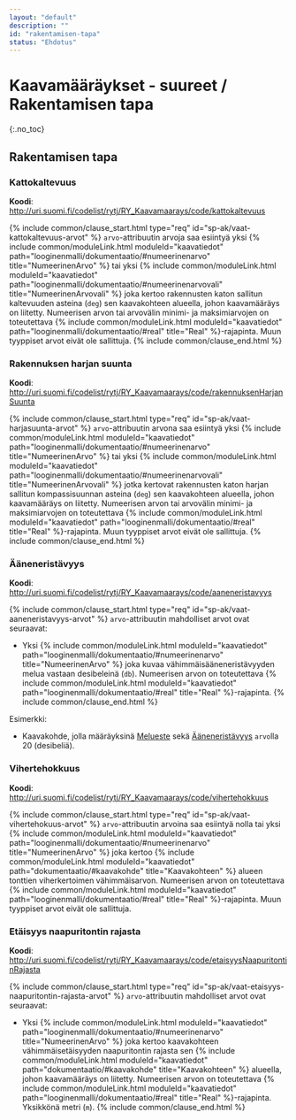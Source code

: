 ```yaml
---
layout: "default"
description: ""
id: "rakentamisen-tapa"
status: "Ehdotus"
---
```


# Kaavamääräykset - suureet / Rakentamisen tapa
{:.no_toc}

## Rakentamisen tapa

### Kattokaltevuus
**Koodi**: <http://uri.suomi.fi/codelist/rytj/RY_Kaavamaarays/code/kattokaltevuus>

{% include common/clause_start.html type="req" id="sp-ak/vaat-kattokaltevuus-arvot" %}
```arvo```-attribuutin arvoja saa esiintyä yksi {% include common/moduleLink.html moduleId="kaavatiedot" path="looginenmalli/dokumentaatio/#numeerinenarvo" title="NumeerinenArvo" %} tai yksi {% include common/moduleLink.html moduleId="kaavatiedot" path="looginenmalli/dokumentaatio/#numeerinenarvovali" title="NumeerinenArvovali" %} joka kertoo rakennusten katon sallitun kaltevuuden asteina (```deg```) sen kaavakohteen alueella, johon kaavamääräys on liitetty. Numeerisen arvon tai arvovälin minimi- ja maksimiarvojen on toteutettava {% include common/moduleLink.html moduleId="kaavatiedot" path="looginenmalli/dokumentaatio/#real" title="Real" %}-rajapinta. Muun tyyppiset arvot eivät ole sallittuja.
{% include common/clause_end.html %}

### Rakennuksen harjan suunta
**Koodi**: <http://uri.suomi.fi/codelist/rytj/RY_Kaavamaarays/code/rakennuksenHarjanSuunta>

{% include common/clause_start.html type="req" id="sp-ak/vaat-harjasuunta-arvot" %}
```arvo```-attribuutin arvona saa esiintyä yksi {% include common/moduleLink.html moduleId="kaavatiedot" path="looginenmalli/dokumentaatio/#numeerinenarvo" title="NumeerinenArvo" %} tai yksi {% include common/moduleLink.html moduleId="kaavatiedot" path="looginenmalli/dokumentaatio/#numeerinenarvovali" title="NumeerinenArvovali" %} jotka kertovat rakennusten katon harjan sallitun kompassisuunnan asteina (```deg```) sen kaavakohteen alueella, johon kaavamääräys on liitetty. Numeerisen arvon tai arvovälin minimi- ja maksimiarvojen on toteutettava {% include common/moduleLink.html moduleId="kaavatiedot" path="looginenmalli/dokumentaatio/#real" title="Real" %}-rajapinta. Muun tyyppiset arvot eivät ole sallittuja.
{% include common/clause_end.html %}

### Ääneneristävyys
**Koodi**: <http://uri.suomi.fi/codelist/rytj/RY_Kaavamaarays/code/aaneneristavyys>

{% include common/clause_start.html type="req" id="sp-ak/vaat-aaneneristavyys-arvot" %}
```arvo```-attribuutin mahdolliset arvot ovat seuraavat:
* Yksi {% include common/moduleLink.html moduleId="kaavatiedot" path="looginenmalli/dokumentaatio/#numeerinenarvo" title="NumeerinenArvo" %} joka kuvaa vähimmäisääneneristävyyden melua vastaan desibeleinä (```db```). Numeerisen arvon on toteutettava {% include common/moduleLink.html moduleId="kaavatiedot" path="looginenmalli/dokumentaatio/#real" title="Real" %}-rajapinta.
{% include common/clause_end.html %}

Esimerkki:
<br>
* Kaavakohde, jolla määräyksinä [Melueste](http://uri.suomi.fi/codelist/rytj/RY_Kaavamaarays/code/melueste) sekä [Ääneneristävyys](http://uri.suomi.fi/codelist/rytj/RY_Kaavamaarays/code/aaneneristavyys) ```arvo```lla 20 (desibeliä).

### Vihertehokkuus
**Koodi**: <http://uri.suomi.fi/codelist/rytj/RY_Kaavamaarays/code/vihertehokkuus>

{% include common/clause_start.html type="req" id="sp-ak/vaat-vihertehokuus-arvot" %}
```arvo```-attribuutin arvoina saa esiintyä nolla tai yksi {% include common/moduleLink.html moduleId="kaavatiedot" path="looginenmalli/dokumentaatio/#numeerinenarvo" title="NumeerinenArvo" %} joka kertoo {% include common/moduleLink.html moduleId="kaavatiedot" path="dokumentaatio/#kaavakohde" title="Kaavakohteen" %} alueen tonttien viherkertoimen vähimmäisarvon. Numeerisen arvon on toteutettava {% include common/moduleLink.html moduleId="kaavatiedot" path="looginenmalli/dokumentaatio/#real" title="Real" %}-rajapinta. Muun tyyppiset arvot eivät ole sallittuja.

### Etäisyys naapuritontin rajasta
**Koodi**: <http://uri.suomi.fi/codelist/rytj/RY_Kaavamaarays/code/etaisyysNaapuritontinRajasta>

{% include common/clause_start.html type="req" id="sp-ak/vaat-etaisyys-naapuritontin-rajasta-arvot" %}
```arvo```-attribuutin mahdolliset arvot ovat seuraavat:
* Yksi {% include common/moduleLink.html moduleId="kaavatiedot" path="looginenmalli/dokumentaatio/#numeerinenarvo" title="NumeerinenArvo" %} joka kertoo kaavakohteen vähimmäisetäisyyden naapuritontin rajasta sen {% include common/moduleLink.html moduleId="kaavatiedot" path="dokumentaatio/#kaavakohde" title="Kaavakohteen" %} alueella, johon kaavamääräys on liitetty. Numeerisen arvon on toteutettava {% include common/moduleLink.html moduleId="kaavatiedot" path="looginenmalli/dokumentaatio/#real" title="Real" %}-rajapinta. Yksikkönä metri (```m```).
{% include common/clause_end.html %}